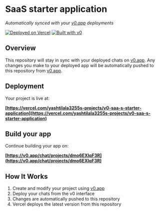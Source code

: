 # SaaS starter application

*Automatically synced with your [v0.app](https://v0.app) deployments*

[![Deployed on Vercel](https://img.shields.io/badge/Deployed%20on-Vercel-black?style=for-the-badge&logo=vercel)](https://vercel.com/yashtilala3255s-projects/v0-saa-s-starter-application)
[![Built with v0](https://img.shields.io/badge/Built%20with-v0.app-black?style=for-the-badge)](https://v0.app/chat/projects/dmo6EXlqF3R)

## Overview

This repository will stay in sync with your deployed chats on [v0.app](https://v0.app).
Any changes you make to your deployed app will be automatically pushed to this repository from [v0.app](https://v0.app).

## Deployment

Your project is live at:

**[https://vercel.com/yashtilala3255s-projects/v0-saa-s-starter-application](https://vercel.com/yashtilala3255s-projects/v0-saa-s-starter-application)**

## Build your app

Continue building your app on:

**[https://v0.app/chat/projects/dmo6EXlqF3R](https://v0.app/chat/projects/dmo6EXlqF3R)**

## How It Works

1. Create and modify your project using [v0.app](https://v0.app)
2. Deploy your chats from the v0 interface
3. Changes are automatically pushed to this repository
4. Vercel deploys the latest version from this repository
